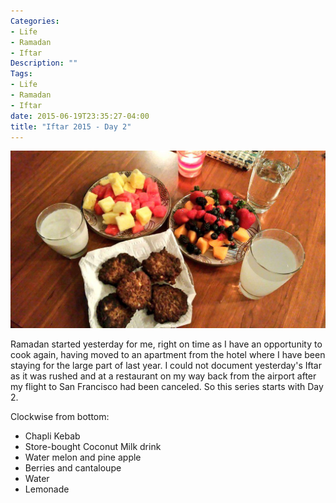 ```yaml
---
Categories:
- Life
- Ramadan
- Iftar
Description: ""
Tags:
- Life
- Ramadan
- Iftar
date: 2015-06-19T23:35:27-04:00
title: "Iftar 2015 - Day 2"
---
```

![Day 2 of Iftar 2015](/images/iftar2015/day2.jpg)

<!--more-->

Ramadan started yesterday for me, right on time as I have an opportunity to cook again, having moved to an apartment from the hotel where I have been staying for the large part of last year. I could not document yesterday's Iftar as it was rushed and at a restaurant on my way back from the airport after my flight to San Francisco had been canceled. So this series starts with Day 2.

Clockwise from bottom:

* Chapli Kebab
* Store-bought Coconut Milk drink
* Water melon and pine apple
* Berries and cantaloupe
* Water
* Lemonade